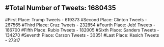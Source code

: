 #Total Number of Tweets: 1680435 
---
#First Place: Trump Tweets - 619373
#Second Place: Clinton Tweets - 267565
#Third Place: Cruz Tweets - 232854
#Fourth Place: Jeb! Tweets - 186700
#Fifth Place: Rubio Tweets - 182005
#Sixth Place: Sanders Tweets - 134270
#Seventh Place: Carson Tweets - 30351
#Last Place: Kasich Tweets - 27317
